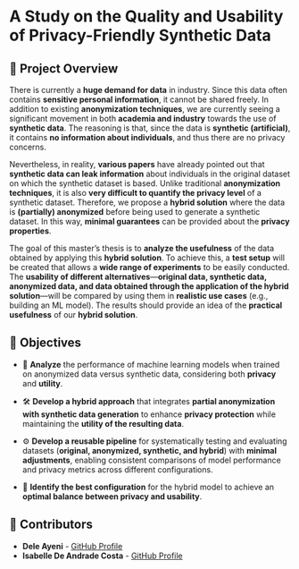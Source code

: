# A Study on the Quality and Usability of Privacy-Friendly Synthetic Data

## 📌 Project Overview

There is currently a **huge demand for data** in industry. Since this data often contains **sensitive personal information**, it cannot be shared freely. In addition to existing **anonymization techniques**, we are currently seeing a significant movement in both **academia and industry** towards the use of **synthetic data**. The reasoning is that, since the data is **synthetic (artificial)**, it contains **no information about individuals**, and thus there are no privacy concerns.

Nevertheless, in reality, **various papers** have already pointed out that **synthetic data can leak information** about individuals in the original dataset on which the synthetic dataset is based. Unlike traditional **anonymization techniques**, it is also **very difficult to quantify the privacy level** of a synthetic dataset. Therefore, we propose a **hybrid solution** where the data is **(partially) anonymized** before being used to generate a synthetic dataset. In this way, **minimal guarantees** can be provided about the **privacy properties**.

The goal of this master’s thesis is to **analyze the usefulness** of the data obtained by applying this **hybrid solution**. To achieve this, a **test setup** will be created that allows a **wide range of experiments** to be easily conducted. The **usability of different alternatives**—**original data, synthetic data, anonymized data, and data obtained through the application of the hybrid solution**—will be compared by using them in **realistic use cases** (e.g., building an ML model). The results should provide an idea of the **practical usefulness** of our **hybrid solution**.


## 🎯 Objectives

- 📌 **Analyze** the performance of machine learning models when trained on anonymized data versus synthetic data, considering both **privacy** and **utility**.

- 🛠️ **Develop a hybrid approach** that integrates **partial anonymization with synthetic data generation** to enhance **privacy protection** while maintaining the **utility of the resulting data**.

- ⚙️ **Develop a reusable pipeline** for systematically testing and evaluating datasets (**original, anonymized, synthetic, and hybrid**) with **minimal adjustments**, enabling consistent comparisons of model performance and privacy metrics across different configurations.

- 🌟 **Identify the best configuration** for the hybrid model to achieve an **optimal balance between privacy and usability**.

## 🤝 Contributors

- **Dele Ayeni** - [GitHub Profile](https://github.com/deleayeni)
- **Isabelle De Andrade Costa** - [GitHub Profile](https://github.com/isabelledeac)
